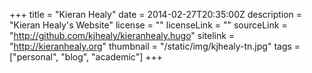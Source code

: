+++
title = "Kieran Healy"
date = 2014-02-27T20:35:00Z 
description = "Kieran Healy's Website"
license = ""
licenseLink = ""
sourceLink = "http://github.com/kjhealy/kieranhealy.hugo"
sitelink = "http://kieranhealy.org"
thumbnail = "/static/img/kjhealy-tn.jpg"
tags = ["personal", "blog", "academic"]
+++
